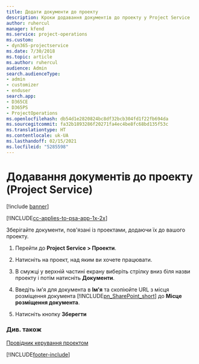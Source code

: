 ```yaml
---
title: Додати документи до проекту
description: Кроки додавання документів до проекту у Project Service
author: ruhercul
manager: kfend
ms.service: project-operations
ms.custom:
- dyn365-projectservice
ms.date: 7/30/2018
ms.topic: article
ms.author: ruhercul
audience: Admin
search.audienceType:
- admin
- customizer
- enduser
search.app:
- D365CE
- D365PS
- ProjectOperations
ms.openlocfilehash: db54d1e2820824bc8df32bcb304fd1f22fb694da
ms.sourcegitcommit: fa32b1893286f20271fa4ec4be8fc68bd135f53c
ms.translationtype: HT
ms.contentlocale: uk-UA
ms.lasthandoff: 02/15/2021
ms.locfileid: "5285598"
---
```

# <a name="add-documents-to-a-project-project-service"></a>Додавання документів до проекту (Project Service)

[!include [banner](../includes/psa-now-project-operations.md)]

[!INCLUDE[cc-applies-to-psa-app-1x-2x](../includes/cc-applies-to-psa-app-1x-2x.md)]

Зберігайте документи, пов'язані із проектами, додаючи їх до вашого проекту.  
  
1. Перейти до **Project Service > Проекти**.  
  
2. Натисніть на проект, над яким ви хочете працювати.  
  
3. В смужці у верхній частині екрану виберіть стрілку вниз біля назви проекту і потім натисніть **Документи**.  
  
4. Введіть ім'я для документа в **Ім'я** та скопіюйте URL з місця розміщення документа [!INCLUDE[pn_SharePoint_short](../includes/pn-sharepoint-short.md)] до **Місце розміщення документа**.  
  
5. Натисніть кнопку **Зберегти**  
  
### <a name="see-also"></a>Див. також  
 [Провідник керування проектом](../psa/project-manager-guide.md)


[!INCLUDE[footer-include](../includes/footer-banner.md)]